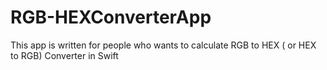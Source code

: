 # RGB-HEXConverterApp
This app is written  for people who wants to calculate RGB to HEX ( or HEX to RGB) Converter  in Swift
